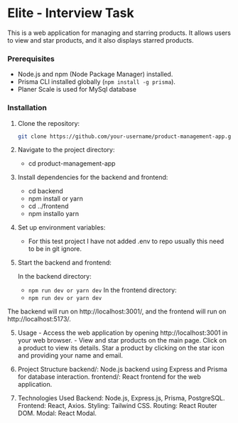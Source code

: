 # Elite - Interview Task

This is a web application for managing and starring products. It allows users to view and star products, and it also displays starred products.

### Prerequisites

- Node.js and npm (Node Package Manager) installed.
- Prisma CLI installed globally (`npm install -g prisma`).
- Planer Scale is used for MySql database

### Installation

1. Clone the repository:

   ```bash
   git clone https://github.com/your-username/product-management-app.git
   ```

1. Navigate to the project directory:

   - cd product-management-app

1. Install dependencies for the backend and frontend:

   - cd backend
   - npm install or yarn
   - cd ../frontend
   - npm installo yarn

1. Set up environment variables:

   - For this test project I have not added .env to repo usually this need to be in git ignore.

1. Start the backend and frontend:

   In the backend directory:

   - `npm run dev or yarn dev`
     In the frontend directory:
   - `npm run dev or yarn dev`

The backend will run on http://localhost:3001/, and the frontend will run on http://localhost:5173/.

5. Usage - Access the web application by opening http://localhost:3001 in your web browser. - View and star products on the main page.
   Click on a product to view its details.
   Star a product by clicking on the star icon and providing your name and email.

6. Project Structure
   backend/: Node.js backend using Express and Prisma for database interaction.
   frontend/: React frontend for the web application.

7. Technologies Used
   Backend: Node.js, Express.js, Prisma, PostgreSQL.
   Frontend: React, Axios.
   Styling: Tailwind CSS.
   Routing: React Router DOM.
   Modal: React Modal.
